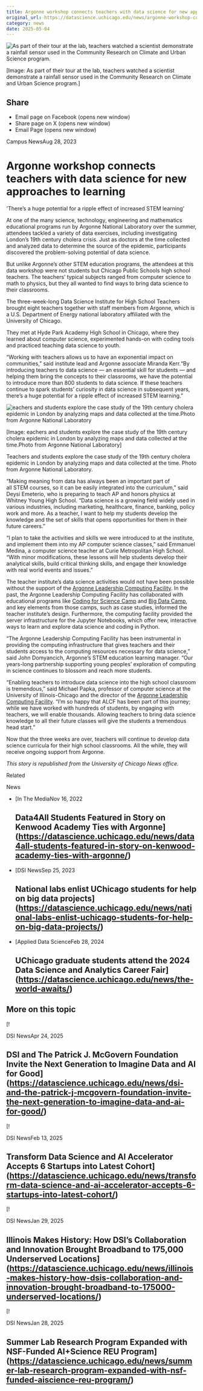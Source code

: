 ```yaml
---
title: Argonne workshop connects teachers with data science for new approaches to learning – DSI
original_url: https://datascience.uchicago.edu/news/argonne-workshop-connects-teachers-with-data-science-for-new-approaches-to-learning
category: news
date: 2025-05-04
---
```


![As part of their tour at the lab, teachers watched a scientist demonstrate a rainfall sensor used in the Community Research on Climate and Urban Science program.](https://datascience.uchicago.edu/wp-content/uploads/2023/09/Rainfall-sensor-1380x280.jpg)

[Image: As part of their tour at the lab, teachers watched a scientist demonstrate a rainfall sensor used in the Community Research on Climate and Urban Science program.]

## Share

* Email page on Facebook (opens new window)
* Share page on X (opens new window)
* Email Page (opens new window)

<!-- Table-like structure detected -->

Campus NewsAug 28, 2023

# Argonne workshop connects teachers with data science for new approaches to learning

'There’s a huge potential for a ripple effect of increased STEM learning’

At one of the many science, technology, engineering and mathematics educational programs run by Argonne National Laboratory over the summer, attendees tackled a variety of data exercises, including investigating London’s 19th century cholera crisis. Just as doctors at the time collected and analyzed data to determine the source of the epidemic, participants discovered the problem-solving potential of data science.

But unlike Argonne’s other STEM education programs, the attendees at this data workshop were not students but Chicago Public Schools high school teachers. The teachers’ typical subjects ranged from computer science to math to physics, but they all wanted to find ways to bring data science to their classrooms.

The three-week-long Data Science Institute for High School Teachers brought eight teachers together with staff members from Argonne, which is a U.S. Department of Energy national laboratory affiliated with the University of Chicago.

They met at Hyde Park Academy High School in Chicago, where they learned about computer science, experimented hands-on with coding tools and practiced teaching data science to youth.

“Working with teachers allows us to have an exponential impact on communities,” said institute lead and Argonne associate Miranda Kerr. ​“By introducing teachers to data science — an essential skill for students — and helping them bring the concepts to their classrooms, we have the potential to introduce more than 800 students to data science. If these teachers continue to spark students’ curiosity in data science in subsequent years, there’s a huge potential for a ripple effect of increased STEM learning.”

![eachers and students explore the case study of the 19th century cholera epidemic in London by analyzing maps and data collected at the time.Photo from Argonne National Laboratory ](http://datascience.uchicago.edu/wp-content/uploads/2023/09/STEM-workshop-600x301.jpg)

[Image: eachers and students explore the case study of the 19th century cholera epidemic in London by analyzing maps and data collected at the time.Photo from Argonne National Laboratory]

Teachers and students explore the case study of the 19th century cholera epidemic in London by analyzing maps and data collected at the time. Photo from Argonne National Laboratory.

“Making meaning from data has always been an important part of all STEM courses, so it can be easily integrated into the curriculum,” said Deysi Emeterio, who is preparing to teach AP and honors physics at Whitney Young High School. ​“Data science is a growing field widely used in various industries, including marketing, healthcare, finance, banking, policy work and more. As a teacher, I want to help my students develop the knowledge and the set of skills that opens opportunities for them in their future careers.”

“I plan to take the activities and skills we were introduced to at the institute, and implement them into my AP computer science classes,” said Emmanuel Medina, a computer science teacher at Curie Metropolitan High School. ​“With minor modifications, these lessons will help students develop their analytical skills, build critical thinking skills, and engage their knowledge with real world events and issues.”

The teacher institute’s data science activities would not have been possible without the support of the [Argonne Leadership Computing Facility](https://www.alcf.anl.gov/). In the past, the Argonne Leadership Computing Facility has collaborated with educational programs like [Coding for Science Camp](https://www.anl.gov/education/coding-for-science-camp) and [Big Data Camp](https://www.anl.gov/education/big-data-camp), and key elements from those camps, such as case studies, informed the teacher institute’s design. Furthermore, the computing facility provided the server infrastructure for the Jupyter Notebooks, which offer new, interactive ways to learn and explore data science and coding in Python.

“The Argonne Leadership Computing Facility has been instrumental in providing the computing infrastructure that gives teachers and their students access to the computing resources necessary for data science,” said John Domyancich, Argonne’s STEM education learning manager. ​“Our years-long partnership supporting young peoples’ exploration of computing in science continues to blossom and reach more students.

“Enabling teachers to introduce data science into the high school classroom is tremendous,” said Michael Papka, professor of computer science at the University of Illinois-Chicago and the director of the [Argonne Leadership Computing Facility](https://www.alcf.anl.gov/). ​“I’m so happy that ALCF has been part of this journey; while we have worked with hundreds of students, by engaging with teachers, we will enable thousands. Allowing teachers to bring data science knowledge to all their future classes will give the students a tremendous head start.”

Now that the three weeks are over, teachers will continue to develop data science curricula for their high school classrooms. All the while, they will receive ongoing support from Argonne.

*This story is republished from the University of Chicago News office.*

Related

News

* [In The MediaNov 16, 2022

  ## Data4All Students Featured in Story on Kenwood Academy Ties with Argonne](https://datascience.uchicago.edu/news/data4all-students-featured-in-story-on-kenwood-academy-ties-with-argonne/)
* [DSI NewsSep 25, 2023

  ## National labs enlist UChicago students for help on big data projects](https://datascience.uchicago.edu/news/national-labs-enlist-uchicago-students-for-help-on-big-data-projects/)
* [Applied Data ScienceFeb 28, 2024

  ## UChicago graduate students attend the 2024 Data Science and Analytics Career Fair](https://datascience.uchicago.edu/news/the-world-awaits/)

## More on this topic

[!

DSI NewsApr 24, 2025

## DSI and The Patrick J. McGovern Foundation Invite the Next Generation to Imagine Data and AI for Good](https://datascience.uchicago.edu/news/dsi-and-the-patrick-j-mcgovern-foundation-invite-the-next-generation-to-imagine-data-and-ai-for-good/)
[!

DSI NewsFeb 13, 2025

## Transform Data Science and AI Accelerator Accepts 6 Startups into Latest Cohort](https://datascience.uchicago.edu/news/transform-data-science-and-ai-accelerator-accepts-6-startups-into-latest-cohort/)
[!

DSI NewsJan 29, 2025

## Illinois Makes History: How DSI’s Collaboration and Innovation Brought Broadband to 175,000 Underserved Locations](https://datascience.uchicago.edu/news/illinois-makes-history-how-dsis-collaboration-and-innovation-brought-broadband-to-175000-underserved-locations/)
[!

DSI NewsJan 28, 2025

## Summer Lab Research Program Expanded with NSF-Funded AI+Science REU Program](https://datascience.uchicago.edu/news/summer-lab-research-program-expanded-with-nsf-funded-aiscience-reu-program/)